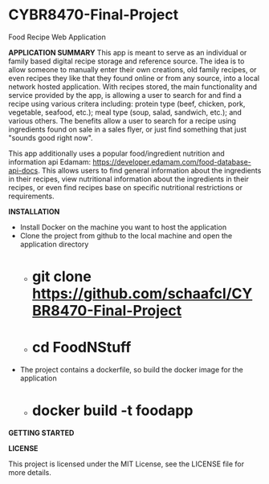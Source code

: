 # CYBR8470-Final-Project
Food Recipe Web Application


**APPLICATION SUMMARY**
This app is meant to serve as an individual or family based digital recipe storage and reference source.  The idea is to allow someone to manually enter their own creations, old family recipes, or even recipes they like that they found online or from any source, into a local network hosted application.  With recipes stored, the main functionality and service provided by the app, is allowing a user to search for and find a recipe using various critera including:  protein type (beef, chicken, pork, vegetable, seafood, etc.); meal type (soup, salad, sandwich, etc.); and various others.  The benefits allow a user to search for a recipe using ingredients found on sale in a sales flyer, or just find something that just "sounds good right now".

This app additionally uses a popular food/ingredient nutrition and information api Edamam:  https://developer.edamam.com/food-database-api-docs.  This allows users to find general information about the ingredients in their recipes, view nutritional information about the ingredients in their recipes, or even find recipes base on specific nutritional restrictions or requirements.




**INSTALLATION**

- Install Docker on the machine you want to host the application
- Clone the project from github to the local machine and open the application directory
    - # git clone https://github.com/schaafcl/CYBR8470-Final-Project
    - # cd FoodNStuff
- The project contains a dockerfile, so build the docker image for the application
    - # docker build -t foodapp



**GETTING STARTED**



**LICENSE**

This project is licensed under the MIT License, see the LICENSE file for more details.

